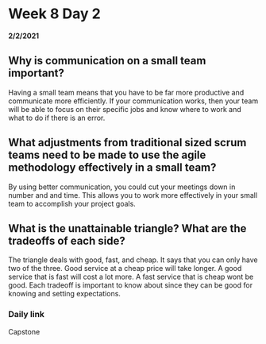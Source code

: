 # Week 8 Day 2
__2/2/2021__

## Why is communication on a small team important?

Having a small team means that you have to be far more productive and communicate more efficiently. If your communication works, then your team will be able to focus on their specific jobs and know where to work and what to do if there is an error.

## What adjustments from traditional sized scrum teams need to be made to use the agile methodology effectively in a small team?

By using better communication, you could cut your meetings down in number and and time. This allows you to work more effectively in your small team to accomplish your project goals.

## What is the unattainable triangle? What are the tradeoffs of each side?

The triangle deals with good, fast, and cheap. It says that you can only have two of the three. Good service at a cheap price will take longer. A good service that is fast will cost a lot more. A fast service that is cheap wont be good. Each tradeoff is important to know about since they can be good for knowing and setting expectations.

### Daily link
Capstone